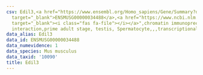 ```yaml
---
csv: Edil3,<a href="https://www.ensembl.org/Homo_sapiens/Gene/Summary?db=core;g=ENSMUSG00000034488"
  target="_blank">ENSMUSG00000034488</a>,<a href="https://www.ncbi.nlm.nih.gov/pubmed/25450459"
  target="_blank"><i class="fas fa-file"></i></a>",chromatin immunoprecipitation assay,direct
  interaction,prime adult stage, testis, Spermatocyte,,,transcriptional regulation,
data_alias: Edil3
data_id: ENSMUSG00000034488
data_numevidence: 1
data_species: Mus musculus
data_taxid: '10090'
title: Edil3
---
```

